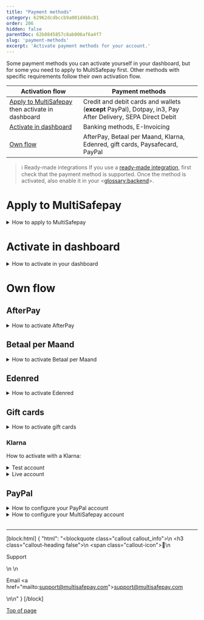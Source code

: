 ```yaml
---
title: "Payment methods"
category: 62962dcdbccb9a001d4bbc81
order: 206
hidden: false
parentDoc: 62b0845857c8ab006af6a4f7
slug: 'payment-methods'
excerpt: 'Activate payment methods for your account.'
---
```

Some payment methods you can activate yourself in your dashboard, but for some you need to apply to MultiSafepay first. Other methods with specific requirements follow their own activation flow.  

| Activation flow | Payment methods |
|---|---|
| [Apply to MultiSafepay](#apply-to-multisafepay) then activate in dashboard | Credit and debit cards and wallets (**except** PayPal), Dotpay, in3, Pay After Delivery, SEPA Direct Debit |
| [Activate in dashboard](#activate-in-dashboard) | Banking methods, E-Invoicing   |
| [Own flow](#own-flow) | AfterPay, Betaal per Maand, Klarna, Edenred, gift cards, Paysafecard, PayPal |

> ℹ️ Ready-made integrations
> If you use a [ready-made integration](/docs/our-integrations/), first check that the payment method is supported. 
> Once the method is activated, also enable it in your <<glossary:backend>>.

# Apply to MultiSafepay 

<details id="how-to-apply-to-multisafepay"> 
<summary>How to apply to MultiSafepay</summary>
<br>

1. Email a request to <risk@multisafepay.com> 
    
    For cards, Apple Pay, and Google Pay, include in the request your: 
    - Average, minimum, and maximum transaction amount 
    - Annual turnover 

    For SEPA Direct Debit, include in the request the following information:
    - Monthly and annual SEPA Direct Debit transaction volume
    - Minimum and maximum transaction amount
    - Type of products sold using this payment method
    - Whether you want to accept [recurring payments](/docs/recurring-payments/)
    - Whether any subscriptions are monthly, quarterly, or annual
    - Any additional information we request
    We send you an agreement to sign and email back to us.
2. We check your eligibilty and if approved, activate the payment method for your account. 
3. Once approved, activate the method in your dashboard as below.

</details>

# Activate in dashboard

<details id="how-to-activate-in-dashboard"> 
<summary>How to activate in your dashboard</summary>
<br>

1. Sign in to your [MultiSafepay dashboard](https://merchant.multisafepay.com).
2. Go to **Settings**. 
3. To enable the payment method for:
    - All sites, go to **Payment methods**.
    - A specific site, go to **Website settings**, and click the relevant site.
4. Select the checkbox for the relevant payment method, and then click **Save changes**.

> 💬  Support
> If the payment method isn't visible in your dashboard, email <integration@multisafepay.com> 

</details>

# Own flow

## AfterPay
<details id="how-to-activate-afterpay"> 
<summary>How to activate AfterPay</summary>
<br>

1. To check you are eligible for AfterPay, email <sales@multisafepay.com>
2. For new AfterPay clients, apply directly to AfterPay:
    - The Netherlands: [Offerte](https://www.afterpay.nl/nl/zakelijk/offerte)
    - Belgium: [Offerte aanvragen](https://www.afterpay.be/be/footer/zakelijke-partners/offerte-aanvragen)
3. For existing AfterPay clients, to activate AfterPay for your MultiSafepay account, email AfterPay Sales at <sales@afterpay.nl>  
</details>

## Betaal per Maand

<details id="how-to-activate-betaal-per-maand">
<summary>How to activate Betaal per Maand</summary>
<br>

You must:

- Have a [MultiSafepay account](/docs/getting-started-guide/)
- Be registered with a Dutch Chamber of Commerce (no exceptions)
- Have an annual turnover of more than 500,000 EUR (unless agreed otherwise with Betaal per Maand)
- Sell products or services to European citizens with a residential or delivery address in the Netherlands (no exceptions)
- Connect to MultiSafepay via our API or [ready-made integrations](/docs/our-integrations/)

1. Email a request to <sales@multisafepay.com>
2. In the request, let us know if you already have a Santander account. If you don't, we'll submit an application for you. 
3. We check your eligibility and type of connection. 
4. Once approved, we activate the payment method for your account.

</details>

## Edenred
<details id="how-to-activate-edenred">
<summary>How to activate Edenred</summary>
<br>

1. Fill out the Edenred – [Registreer mijn website](https://registreermijnwebsite.edenred.be/) form, selecting the relevant checkbox for each voucher you want to offer.
2. Sign a contract with Edenred. They'll give you an Edenred Merchant ID.
3. Email your Edenred Merchant ID to <sales@multisafepay.com>
4. We activate the payment method for your account.
</details >

## Gift cards
<details id="how-to-activate-gift-cards">
<summary>How to activate gift cards</summary>
<br>

1. To check your eligibility, email <sales@multisafepay.com> 
2. Send a request to the **card issuer**, providing your company details and MultiSafepay account ID.
3. The issuer connects you to the card via either:
    - [Intersolve](https://intersolve.nl/contact) (majority of gift cards)
    - [Fashioncheque](https://www.fashioncheque.com/nl/customerservice)
    - [123TCS](https://www.123tcs.com/#Contact)
4.  The issuer sends us the connection details and we activate the card for your account.
</details>

### Klarna
How to activate with a Klarna:

<details id="test-account"> 
<summary>Test account</summary>
<br>

1. At [Klarna.com](https://www.klarna.com/nl/), sign up for a test account, selecting the **Playground** environment. 
2. Under **Settings**, click **Generate new Klarna API credentials** to generate a user name and password.
3. Email these credentials to <sales@multisafepay.com> 
4. MultiSafepay connects to Klarna. 

We recommend testing Klarna payments via the Klarna Portal to experience the full functionality. You can also test from your **test** MultiSafepay dashboard with more limited functionality.

</details>

<details id="live-account"> 
<summary>Live account</summary>
<br>

1. Sign up for a live Klarna account:
    - Via the Klarna website, selecting the **Production** environment, **or**  
    - Email your Klarna account manager or <verkoop@klarna.com>
2. Specify MultiSafepay as your payment service provider and the countries you want to activate Klarna for.
3. Sign an agreement with Klarna, including pricing.
4. We activate Klarna for your MultiSafepay account. 
5. If using a ready-made integration, activate Klarna in your <<glossary:backend>>.

For questions, see Klarna – [Klantenservice](https://www.klarna.com/nl/klantenservice).

> 💬  Support 
> Email <integration@multisafepay.com>
</details>

## PayPal
<details id="how-to-configure-your-paypal-account">
<summary>How to configure your PayPal account</summary>
<br>

To configure your PayPal account, follow these steps:

1. Sign in to your business account at [Paypal.com](https://www.paypal.com).
2. Mouse over your account name in the top-right corner, and then select **Account settings**.
3. On the **Account access** tab, under **API access**, click **Update**.
4. Under **Pre-built payment solution**, click **Grant API permission**.
5. In the **Third-party permission username** field, enter `paypal_api1.multisafepay.com`. 
7. Click **Lookup**.  
8. Select the checkboxes of the relevant permissions:  
    - Use Express Checkout to process payments.
    - Issue a refund for a specific transaction.
    - Process your customers' credit or debit card payments.
    - Obtain information about a single transaction.

To complete the configuration, change the language encoding setting of your PayPal account to **UTF-8**:

1. Click PayPal – [Profile language encoding](https://www.paypal.com/cgi-bin/customerprofileweb?cmd=_profile-language-encoding).
2. Next to **Language coding for PayPal buttons**, click **Edit**.
3. From the list, select **Western European languages (including English)**.
4. Click **More options**.
5. From the **Encoding** list, select **UTF-8**.
6. Select the **Yes** checkbox, and then click **Save**.

<blockquote class="callout callout_info">
    <h3 class="callout-heading false">
        <span class="callout-icon">💬</span>
        <p>Support</p>
    </h3>
    <p>- MultiSafepay – <a href="mailto:integration@multisafepay.com">integration@multisafepay.com</a></p>
    <p>- PayPal – <a href="https://www.paypal.com/us/smarthelp/contact-us">Contact us</a></p>
</blockquote>

> ⚠️ Known error
> If your PayPal business account isn't yet fully verified or approved, you might get a PayPal error 10002: Restricted account.

</details>

<details id="how-to-configure-your-multisafepay-account">
<summary>How to configure your MultiSafepay account</summary>
<br>

To configure your MultiSafepay account for PayPal, follow these steps:

1. Sign in to your business account at [Paypal.com](https://www.paypal.com).
2. Mouse over your account name in the top-right corner, and then select **Account settings**.
3. On the **Business information** tab, copy your PayPal Merchant ID.
4. Sign in to your [MultiSafepay dashboard](https://merchant.multisafepay.com), and then go to **Settings**. 
5. To activate PayPal for:
    - All your sites:
        - Go to **Payment methods**, and then select **PayPal**.
        - In the **PayPal Merchant ID** field, paste your ID, and click **Save changes**.
    - A specific site:
        - Go to **Website settings**, and click the relevant site.
        - Under **Payment methods**, select the **PayPal** checkbox, and click **Save changes**.

> ℹ️ **Notes** 
> - You can link each site to a separate PayPal business account, or all sites can use your main PayPal business account.
> - If PayPal isn't visible as a payment method in your dashboard, email <integration@multisafepay.com> 

> ✅ Success
> Your account is now configured!  

We strongly recommend [testing transactions](/docs/testing/) before processing live payments. 
</details>

<br>

---

[block:html]
{
  "html": "<blockquote class=\"callout callout_info\">\n    <h3 class=\"callout-heading false\">\n        <span class=\"callout-icon\">💬</span>\n        <p>Support</p>\n    </h3>\n    <p>Email <a href=\"mailto:support@multisafepay.com\">support@multisafepay.com</a></p>\n</blockquote>\n"
}
[/block]

[Top of page](#)